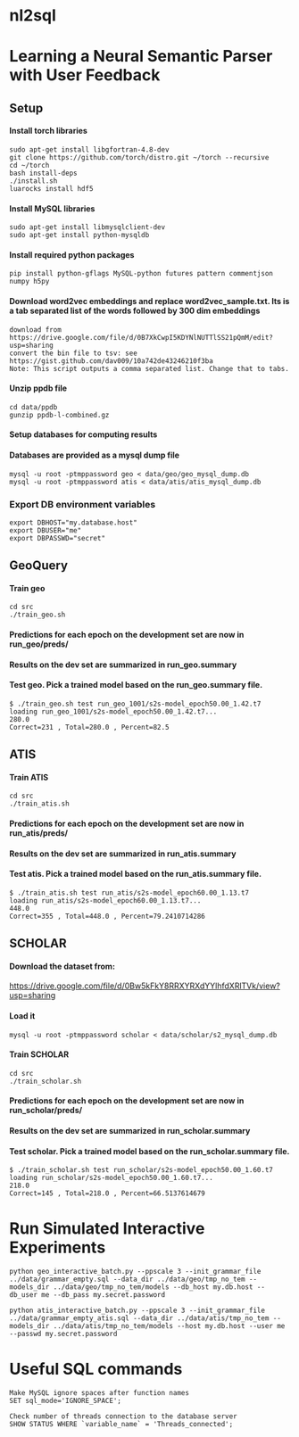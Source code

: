 # nl2sql
# Learning a Neural Semantic Parser with User Feedback

## Setup

#### Install torch libraries
```
sudo apt-get install libgfortran-4.8-dev
git clone https://github.com/torch/distro.git ~/torch --recursive
cd ~/torch
bash install-deps
./install.sh
luarocks install hdf5
```

#### Install MySQL libraries
```
sudo apt-get install libmysqlclient-dev
sudo apt-get install python-mysqldb
```

#### Install required python packages
```
pip install python-gflags MySQL-python futures pattern commentjson numpy h5py
```

#### Download word2vec embeddings and replace word2vec_sample.txt. Its is a tab separated list of the words followed by 300 dim embeddings
```
download from https://drive.google.com/file/d/0B7XkCwpI5KDYNlNUTTlSS21pQmM/edit?usp=sharing
convert the bin file to tsv: see https://gist.github.com/dav009/10a742de43246210f3ba
Note: This script outputs a comma separated list. Change that to tabs.
```

#### Unzip ppdb file
```
cd data/ppdb
gunzip ppdb-l-combined.gz
```

#### Setup databases for computing results
#### Databases are provided as a mysql dump file
```
mysql -u root -ptmppassword geo < data/geo/geo_mysql_dump.db
mysql -u root -ptmppassword atis < data/atis/atis_mysql_dump.db
```

### Export DB environment variables
```
export DBHOST="my.database.host"
export DBUSER="me"
export DBPASSWD="secret"
```

## GeoQuery

#### Train geo
```
cd src
./train_geo.sh
```

#### Predictions for each epoch on the development set are now in run_geo/preds/
#### Results on the dev set are summarized in run_geo.summary 
#### Test geo. Pick a trained model based on the run_geo.summary file.

```
$ ./train_geo.sh test run_geo_1001/s2s-model_epoch50.00_1.42.t7
loading run_geo_1001/s2s-model_epoch50.00_1.42.t7...
280.0
Correct=231 , Total=280.0 , Percent=82.5
```

## ATIS

#### Train ATIS
```
cd src
./train_atis.sh
```

#### Predictions for each epoch on the development set are now in run_atis/preds/
#### Results on the dev set are summarized in run_atis.summary 
#### Test atis. Pick a trained model based on the run_atis.summary file.

```
$ ./train_atis.sh test run_atis/s2s-model_epoch60.00_1.13.t7
loading run_atis/s2s-model_epoch60.00_1.13.t7...
448.0
Correct=355 , Total=448.0 , Percent=79.2410714286
```

## SCHOLAR

#### Download the dataset from:
https://drive.google.com/file/d/0Bw5kFkY8RRXYRXdYYlhfdXRlTVk/view?usp=sharing

#### Load it
```
mysql -u root -ptmppassword scholar < data/scholar/s2_mysql_dump.db
```

#### Train SCHOLAR
```
cd src
./train_scholar.sh
```

#### Predictions for each epoch on the development set are now in run_scholar/preds/
#### Results on the dev set are summarized in run_scholar.summary 
#### Test scholar. Pick a trained model based on the run_scholar.summary file.

```
$ ./train_scholar.sh test run_scholar/s2s-model_epoch50.00_1.60.t7
loading run_scholar/s2s-model_epoch50.00_1.60.t7...
218.0
Correct=145 , Total=218.0 , Percent=66.5137614679
```

# Run Simulated Interactive Experiments
```
python geo_interactive_batch.py --ppscale 3 --init_grammar_file ../data/grammar_empty.sql --data_dir ../data/geo/tmp_no_tem --models_dir ../data/geo/tmp_no_tem/models --db_host my.db.host --db_user me --db_pass my.secret.password

python atis_interactive_batch.py --ppscale 3 --init_grammar_file ../data/grammar_empty_atis.sql --data_dir ../data/atis/tmp_no_tem --models_dir ../data/atis/tmp_no_tem/models --host my.db.host --user me --passwd my.secret.password
```

# Useful SQL commands
```
Make MySQL ignore spaces after function names
SET sql_mode='IGNORE_SPACE';

Check number of threads connection to the database server
SHOW STATUS WHERE `variable_name` = 'Threads_connected';
```
